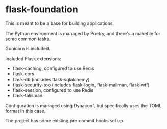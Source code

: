 # flask-foundation
This is meant to be a base for building applications.

The Python environment is managed by Poetry, and there's a makefile for some common tasks.

Gunicorn is included.

Included Flask extensions:
- flask-caching, configured to use Redis
- flask-cors
- flask-db (includes flask-sqlalchemy)
- flask-security-too (includes flask-login, flask-mailman, flask-wtf)
- flask-session, configured to use Redis
- flask-talisman

Configuration is managed using Dynaconf, but specifically uses the TOML format in this case.

The project has some existing pre-commit hooks set up.
